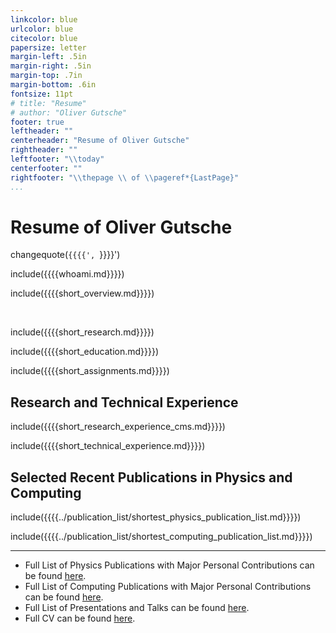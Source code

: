 ```yaml
---
linkcolor: blue
urlcolor: blue
citecolor: blue
papersize: letter
margin-left: .5in
margin-right: .5in
margin-top: .7in
margin-bottom: .6in
fontsize: 11pt
# title: "Resume"
# author: "Oliver Gutsche"
footer: true
leftheader: ""
centerheader: "Resume of Oliver Gutsche"
rightheader: ""
leftfooter: "\\today"
centerfooter: ""
rightfooter: "\\thepage \\ of \\pageref*{LastPage}"
...
```


# Resume of Oliver Gutsche

changequote(`{{{{', `}}}}')

include({{{{whoami.md}}}})

include({{{{short_overview.md}}}})

&nbsp;
&nbsp;

include({{{{short_research.md}}}})

include({{{{short_education.md}}}})

include({{{{short_assignments.md}}}})

<!-- \newpage -->

## Research and Technical Experience

include({{{{short_research_experience_cms.md}}}})

include({{{{short_technical_experience.md}}}})

## Selected Recent Publications in Physics and Computing

include({{{{../publication_list/shortest_physics_publication_list.md}}}})

include({{{{../publication_list/shortest_computing_publication_list.md}}}})

----------

* Full List of Physics Publications with Major Personal Contributions can be found [here](https://github.com/gutsche/ForThePublic/raw/master/publication_list/physics_publication_list.pdf).
* Full List of Computing Publications with Major Personal Contributions can be found [here](https://github.com/gutsche/ForThePublic/raw/master/publication_list/computing_publication_list.pdf).
* Full List of Presentations and Talks can be found [here](https://github.com/gutsche/ForThePublic/raw/master/talk_list/talk_list.pdf).
* Full CV can be found [here](https://github.com/gutsche/ForThePublic/raw/master/cv/cv.pdf).
